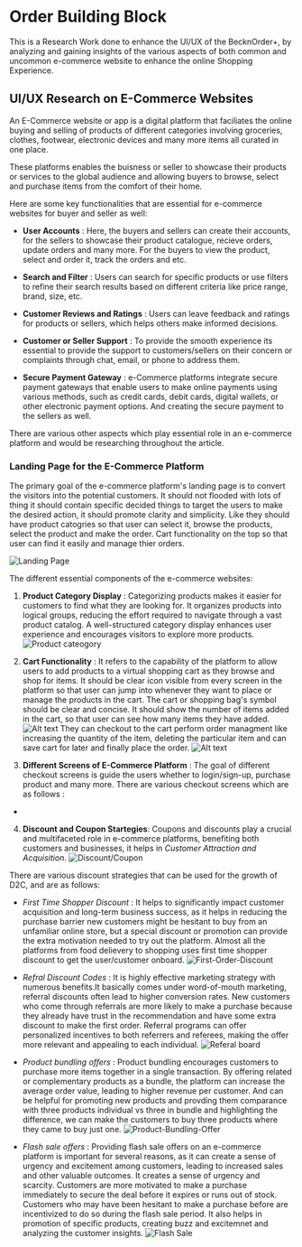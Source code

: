 # Order Building Block
This is a Research Work done to enhance the UI/UX of the BecknOrder+, by analyzing and gaining insights of the various aspects of both common and uncommon e-commerce website to enhance the online Shopping Experience.

## UI/UX Research on E-Commerce Websites
An E-Commerce website or app is a digital platform that faciliates the online buying and selling of products of different categories involving groceries, clothes, footwear, electronic devices and many more items all curated in one place.

These platforms enables the buisness or seller to showcase their products or services to the global audience and allowing buyers to browse, select and purchase items from the comfort of their home.

Here are some key functionalities that are essential for e-commerce websites for buyer and seller as well:

- **User Accounts** : Here, the buyers and sellers can  create their accounts, for the sellers to showcase their product catalogue, recieve orders, update orders and many more. For the buyers to view the product, select and order it, track the orders and etc.

- **Search and Filter** :  Users can search for specific products or use filters to refine their search results based on different criteria like price range, brand, size, etc.

- **Customer Reviews and Ratings** : Users can leave feedback and ratings for products or sellers, which helps others make informed decisions.

- **Customer or Seller Support** : To provide the smooth experience its essential to provide the support to customers/sellers on their concern or complaints  through chat, email, or phone to address them.

- **Secure Payment Gateway** : e-Commerce platforms integrate secure payment gateways that enable users to make online payments using various methods, such as credit cards, debit cards, digital wallets, or other electronic payment options. And creating the secure payment to the sellers as well.

There are various other aspects which play essential role in an e-commerce platform and would be researching throughout the article.


### Landing Page for the E-Commerce Platform

The primary goal of the e-commerce platform's landing page is to convert the visitors into the potential customers. It should not flooded with lots of thing it should contain specific decided things to target the users to make the desired action, it should promote clarity and simplicity.
Like they should have product catogries so that user can select it, browse the products, select the product and make the order. Cart functionality on the top so that user can find it easily and manage thier orders.

![Landing Page](assets/image.png)

The different essential components of the e-commerce websites:

1. **Product Category Display** : Categorizing products makes it easier for customers to find what they are looking for. It organizes products into logical groups, reducing the effort required to navigate through a vast product catalog. A well-structured category display enhances user experience and encourages visitors to explore more products. 
![Product cateogory](assets/Product-Category-Display.png)


1. **Cart Functionality** : It refers to the capability of the platform to allow users to add products to a virtual shopping cart as they browse and shop for items. It should be clear icon visible from every screen in the platform so that user can jump into whenever they want to place or manage the products in the cart. The cart or shopping bag's symbol should be clear and concise. It should show the number of items added in the cart, so that user can see how many items they have added.
![Alt text](assets/Cart.png)
They can checkout to the cart perform order managment like increasing the quantity of the item, deleting the particular item and can save cart for later and finally place the order.
![Alt text](assets/Functions.png)


1. **Different Screens of E-Commerce Platform** : The goal of different checkout screens is guide the users whether to login/sign-up, purchase product and many more. There are various checkout screens which are as follows : 
- 




4. **Discount and Coupon Startegies**: Coupons and discounts play a crucial and multifaceted role in e-commerce platforms, benefiting both customers and businesses, it helps in _Customer Attraction and Acquisition_.
![Discount/Coupon](assets/discount.png)

There are various discount strategies that can be used for the growth of D2C, and are as follows:

- _First Time Shopper Discount_ : It helps to  significantly impact customer acquisition and long-term business success, as it helps in reducing the purchase barrier new customers might be hesitant to buy from an unfamiliar online store, but a special discount or promotion can provide the extra motivation needed to try out the platform. Almost all the platforms from food delievery to shopping uses first time shopper discount to get the user/customer onboard.
![First-Order-Discount](assets/first.png)

- _Refral Discount Codes_ : It is highly effective marketing strategy with numerous benefits.It basically comes under word-of-mouth marketing, referral discounts often lead to higher conversion rates. New customers who come through referrals are more likely to make a purchase because they already have trust in the recommendation and have some extra discount to make the first order. Referral programs can offer personalized incentives to both referrers and referees, making the offer more relevant and appealing to each individual.
![Referal board](assets/Refral-Program.png)

- _Product bundling offers_ : Product bundling encourages customers to purchase more items together in a single transaction. By offering related or complementary products as a bundle, the platform can increase the average order value, leading to higher revenue per customer. And can be helpful for promoting new products and provding them comparance with three products individual vs three in bundle and highlighting the difference, we can make the customers to buy three products where they came to buy just one.
![Product-Bundling-Offer](assets/Product-Bundling.png)

- _Flash sale offers_ : Providing flash sale offers on an e-commerce platform is important for several reasons, as it can create a sense of urgency and excitement among customers, leading to increased sales and other valuable outcomes. It creates a sense of urgency and scarcity. Customers are more motivated to make a purchase immediately to secure the deal before it expires or runs out of stock. Customers who may have been hesitant to make a purchase before are incentivized to do so during the flash sale period. It also helps in promotion of specific products, creating buzz and excitemnet and analyzing the customer insights.
![Flash Sale](Flash-Sale.png)














